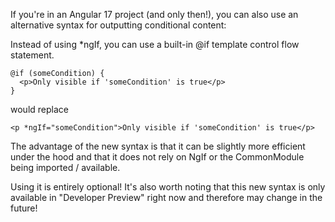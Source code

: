 If you're in an Angular 17 project (and only then!), you can also use an alternative syntax for outputting conditional content:

Instead of using *ngIf, you can use a built-in @if template control flow statement.
```
@if (someCondition) {
  <p>Only visible if 'someCondition' is true</p>
}
```
would replace
```
<p *ngIf="someCondition">Only visible if 'someCondition' is true</p>
```
The advantage of the new syntax is that it can be slightly more efficient under the hood and that it does not rely on NgIf or the CommonModule being imported / available.

Using it is entirely optional! It's also worth noting that this new syntax is only available in "Developer Preview" right now and therefore may change in the future!

